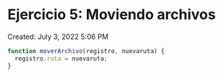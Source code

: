 # Ejercicio 5: Moviendo archivos

Created: July 3, 2022 5:06 PM

```jsx
function moverArchivo(registro, nuevaruta) {
  registro.ruta = nuevaruta;
}
```